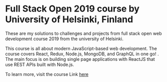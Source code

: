 # Full Stack Open 2019 course by University of Helsinki, Finland

These are my solutions to challenges and projects from full stack open web development course 2019 from the university of Helsinki.

This course is all about modern JavaScript-based web development. The course covers React, Redux, Node.js, MongoDB, and GraphQL in one go! . The main focus is on building single page applications with ReactJS that use REST APIs built with Node.js.

To learn more, visit the course Link [here](https://fullstackopen.com/en/)
